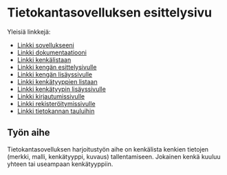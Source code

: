 # Tietokantasovelluksen esittelysivu

Yleisiä linkkejä:

* [Linkki sovellukseeni](http://swpesone.users.cs.helsinki.fi/muistilista/)
* [Linkki dokumentaatiooni](https://github.com/swpesone/Muistilista/blob/master/doc/dokumentaatio.pdf)
* [Linkki kenkälistaan](http://swpesone.users.cs.helsinki.fi/muistilista/shoe)
* [Linkki kengän esittelysivulle](http://swpesone.users.cs.helsinki.fi/muistilista/shoe/12)
* [Linkki kengän lisäyssivulle](http://swpesone.users.cs.helsinki.fi/muistilista/shoe/new)
* [Linkki kenkätyyppien listaan](http://swpesone.users.cs.helsinki.fi/muistilista/model)
* [Linkki kenkätyypin lisäyssivulle](http://swpesone.users.cs.helsinki.fi/muistilista/model/new)
* [Linkki kirjautumissivulle](http://swpesone.users.cs.helsinki.fi/muistilista/login)
* [Linkki rekisteröitymissivulle](http://swpesone.users.cs.helsinki.fi/muistilista/register)
* [Linkki tietokannan tauluihin](http://swpesone.users.cs.helsinki.fi/muistilista/tietokantayhteys)

## Työn aihe

Tietokantasovelluksen harjoitustyön aihe on kenkälista kenkien tietojen (merkki, malli, kenkätyyppi, kuvaus) tallentamiseen. Jokainen kenkä kuuluu yhteen tai useampaan kenkätyyppiin.
